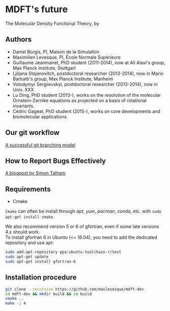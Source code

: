 # MDFT's future

The Molecular Density Functional Theory, by

## Authors

- Daniel Borgis, PI, Maison de la Simulation  
- Maximilien Levesque, PI, École Normale Supérieure
- Guillaume Jeanmairet, PhD student (2011-2014), now at Ali Alavi's group, Max Planck Institute, Stuttgart
- Ljiljana Stojanovitch, postdoctoral researcher (2013-2014), now in Mario Barbatti's group, Max Planck Institute, Manheim
- Volodymyr Sergiievskyi, postdoctoral researcher (2013-2014), now in Univ. XXX
- Lu Ding, PhD student (2013-), works on the resolution of the molecular Ornstein-Zernike equations as projected on a basis of rotational invariants.
- Cédric Gageat, PhD student (2015-), works on core developments and biomolecular applications.

## Our git workflow

[A successful git branching model](http://nvie.com/posts/a-successful-git-branching-model/)

## How to Report Bugs Effectively

[A blogpost by Simon Tatham](http://www.chiark.greenend.org.uk/~sgtatham/bugs.html)

## Requirements

- Cmake

`Cmake` can often be install through *apt*, *yum*, *pacman*, *conda*, etc.  with `sudo apt-get install cmake`.

We also recommend version 5 or 6 of gfortran, even if some late versions 4.x should work.  
To install gfortran 6 in Ubuntu (<= 16.04), you need to add the dedicated repository and use apt:  
```sh
sudo add-apt-repository ppa:ubuntu-toolchain-r/test
sudo apt-get update
sudo apt-get install gfortran-6
```

## Installation procedure

```sh
git clone --recursive https://github.com/maxlevesque/mdft-dev
cd mdft-dev && mkdir build && cd build
cmake ..
make -j 4
```
